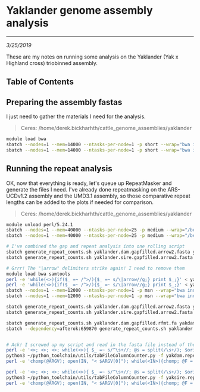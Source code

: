 # Yaklander genome assembly analysis
---
*3/25/2019*

These are my notes on running some analysis on the Yaklander (Yak x Highland cross) triobinned assembly.

## Table of Contents


## Preparing the assembly fastas

I just need to gather the materials I need for the analysis.

> Ceres: /home/derek.bickharhth/cattle_genome_assemblies/yaklander

```bash
module load bwa
sbatch --nodes=1 --mem=14000 --ntasks-per-node=1 -p short --wrap="bwa index yaklander.dam.gapfilled.arrow2.fasta"
sbatch --nodes=1 --mem=14000 --ntasks-per-node=1 -p short --wrap="bwa index yaklander.sire.gapfilled.arrow2.fasta"
```


## Running the repeat analysis

OK, now that everything is ready, let's queue up RepeatMasker and generate the files I need. I've already done repeatmasking on the ARS-UCDv1.2 assembly and the UMD3.1 assembly, so those comparative repeat lengths can be added to the plots if needed for comparison.

> Ceres: /home/derek.bickharhth/cattle_genome_assemblies/yaklander
 
```bash
module unload perl/5.24.1
sbatch --nodes=1 --mem=40000 --ntasks-per-node=25 -p medium --wrap="/beegfs/project/rumen_longread_metagenome_assembly/binaries/RepeatMasker/RepeatMasker -pa 25 -q -species cow -no_is -gff yaklander.dam.gapfilled.arrow2.fasta"
sbatch --nodes=1 --mem=40000 --ntasks-per-node=25 -p medium --wrap="/beegfs/project/rumen_longread_metagenome_assembly/binaries/RepeatMasker/RepeatMasker -pa 25 -q -species cow -no_is -gff yaklander.sire.gapfilled.arrow2.fasta"

# I've combined the gap and repeat analysis into one rolling script
sbatch generate_repeat_counts.sh yaklander.dam.gapfilled.arrow2.fasta yakdam ../dominette/ARS-UCD1.2_Btau5.0.1Y/ARS-UCD1.2_Btau5.0.1Y.fa
sbatch generate_repeat_counts.sh yaklander.sire.gapfilled.arrow2.fasta yaksire ../dominette/ARS-UCD1.2_Btau5.0.1Y/ARS-UCD1.2_Btau5.0.1Y.fa

# Grrr! The "|arrow" delimiters strike again! I need to remove them 
module load bwa samtools
perl -e 'while(<>){if($_ =~ /^>/){$_ =~ s/\|arrow//g;} print $_;}' < yaklander.dam.gapfilled.arrow2.fasta > yaklander.dam.gapfilled.rfmt.fa
perl -e 'while(<>){if($_ =~ /^>/){$_ =~ s/\|arrow//g;} print $_;}' < yaklander.sire.gapfilled.arrow2.fasta > yaklander.sire.gapfilled.rfmt.fa
sbatch --nodes=1 --mem=12000 --ntasks-per-node=1 -p msn --wrap="bwa index yaklander.dam.gapfilled.rfmt.fa; samtools faidx yaklander.dam.gapfilled.rfmt.fa"
sbatch --nodes=1 --mem=12000 --ntasks-per-node=1 -p msn --wrap="bwa index yaklander.sire.gapfilled.rfmt.fa; samtools faidx yaklander.sire.gapfilled.rfmt.fa"

sbatch generate_repeat_counts.sh yaklander.dam.gapfilled.arrow2.fasta yakdam ../dominette/ARS-UCD1.2_Btau5.0.1Y/ARS-UCD1.2_Btau5.0.1Y.fa
sbatch generate_repeat_counts.sh yaklander.sire.gapfilled.arrow2.fasta yaksire ../dominette/ARS-UCD1.2_Btau5.0.1Y/ARS-UCD1.2_Btau5.0.1Y.fa

sbatch generate_repeat_counts.sh yaklander.dam.gapfilled.rfmt.fa yakdam ../dominette/ARS-UCD1.2_Btau5.0.1Y/ARS-UCD1.2_Btau5.0.1Y.fa
sbatch --dependency=afterok:659870 generate_repeat_counts.sh yaklander.sire.gapfilled.rfmt.fa yaksire ../dominette/ARS-UCD1.2_Btau5.0.1Y/ARS-UCD1.2_Btau5.0.1Y.fa


# Ack! I screwed up my script and read in the fasta file instead of the repeatmasker output!
perl -e '<>; <>; <>; while(<>){ $_ =~ s/^\s+//; @s = split(/\s+/); $orient = ($s[8] eq "+")? "+" : "-"; $qlen = $s[12] - $s[11]; $s[4] =~ s/\|arrow//g; print "$s[4]\t$s[5]\t$s[6]\t$orient\t$s[9]\t$s[10]\t$qlen\n";}' < yaklander.dam.gapfilled.arrow2.fasta.out > yakdam.repeat.bed
python3 ~/python_toolchain/utils/tabFileColumnCounter.py -f yakdam.repeat.bed -c 5 -d '\t' -m > yakdam.rep.count.md
perl -e 'chomp(@ARGV); open(IN, "< $ARGV[0]"); while(<IN>){chomp; @F = split(/\t/); $F[5] =~ s/\?//g; $F[5] =~ tr/\//_/; print "$F[5]\t$F[6]\t$ARGV[1]\n";} close IN;' yakdam.repeat.bed yakdam > yakdam.repeat.lens

perl -e '<>; <>; <>; while(<>){ $_ =~ s/^\s+//; @s = split(/\s+/); $orient = ($s[8] eq "+")? "+" : "-"; $qlen = $s[12] - $s[11]; $s[4] =~ s/\|arrow//g; print "$s[4]\t$s[5]\t$s[6]\t$orient\t$s[9]\t$s[10]\t$qlen\n";}' < yaklander.sire.gapfilled.arrow2.fasta.out > yaksire.repeat.bed
python3 ~/python_toolchain/utils/tabFileColumnCounter.py -f yaksire.repeat.bed -c 5 -d '\t' -m > yaksire.rep.count.md
perl -e 'chomp(@ARGV); open(IN, "< $ARGV[0]"); while(<IN>){chomp; @F = split(/\t/); $F[5] =~ s/\?//g; $F[5] =~ tr/\//_/; print "$F[5]\t$F[6]\t$ARGV[1]\n";} close IN;' yaksire.repeat.bed yaksire > yaksire.repeat.lens
```